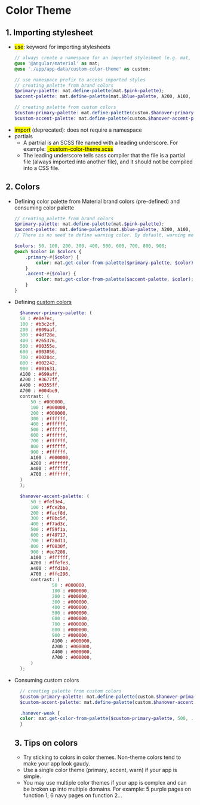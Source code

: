 # Color Theme

## 1. Importing stylesheet
- <mark>use</mark>: keyword for importing stylesheets
	```scss
	// always create a namespace for an imported stylesheet (e.g. mat, custom)
	@use '@angular/material' as mat; 
	@use './app/app-data/custom-color-theme' as custom;

	// use namespace prefix to access imported styles
	// creating palette from brand colors
	$primary-palette: mat.define-palette(mat.$pink-palette);
	$accent-palette: mat.define-palette(mat.$blue-palette, A200, A100, A400);

	// creating palette from custom colors
	$custom-primary-palette: mat.define-palette(custom.$hanover-primary-palette);
	$custom-accent-palette: mat.define-palette(custom.$hanover-accent-palette, A200, A100, A400);
	```
- <mark>import</mark> (deprecated): does not require a namespace
- partials
  - A partrial is an SCSS file named with a leading underscore. For example: <mark>_custom-color-theme.scss</mark>
  - The leading underscore tells sass compiler that the file is a partial file (always imported into another file), and it should not be compiled into a CSS file.

## 2. Colors
- Defining color palette from Material brand colors (pre-defined) and consuming color palette
	```scss
	// creating palette from brand colors
	$primary-palette: mat.define-palette(mat.$pink-palette);
	$accent-palette: mat.define-palette(mat.$blue-palette, A200, A100, A400);	
	// There is no need to define warning color. By default, warning message are in red.

	$colors: 50, 100, 200, 300, 400, 500, 600, 700, 800, 900;
	@each $color in $colors {
		.primary-#{$color} {
			color: mat.get-color-from-palette($primary-palette, $color);
		}
		.accent-#{$color} {
			color: mat.get-color-from-palette($accent-palette, $color);
		}
	}
	```
- Defining [custom colors](http://mcg.mbitson.com/)
  ```scss
	$hanover-primary-palette: (
    50 : #e0e7ec,
    100 : #b3c2cf,
    200 : #809aaf,
    300 : #4d728e,
    400 : #265376,
    500 : #00355e,
    600 : #003056,
    700 : #00284c,
    800 : #002242,
    900 : #001631,
    A100 : #699aff,
    A200 : #3677ff,
    A400 : #0355ff,
    A700 : #004be9,
    contrast: (
        50 : #000000,
        100 : #000000,
        200 : #000000,
        300 : #ffffff,
        400 : #ffffff,
        500 : #ffffff,
        600 : #ffffff,
        700 : #ffffff,
        800 : #ffffff,
        900 : #ffffff,
        A100 : #000000,
        A200 : #ffffff,
        A400 : #ffffff,
        A700 : #ffffff,
    )
	);

	$hanover-accent-palette: (
		50 : #fef3e4,
		100 : #fce2ba,
		200 : #facf8d,
		300 : #f8bc5f,
		400 : #f7ad3c,
		500 : #f59f1a,
		600 : #f49717,
		700 : #f28d13,
		800 : #f0830f,
		900 : #ee7208,
		A100 : #ffffff,
		A200 : #ffefe3,
		A400 : #ffd1b0,
		A700 : #ffc296,
		contrast: (
				50 : #000000,
				100 : #000000,
				200 : #000000,
				300 : #000000,
				400 : #000000,
				500 : #000000,
				600 : #000000,
				700 : #000000,
				800 : #000000,
				900 : #000000,
				A100 : #000000,
				A200 : #000000,
				A400 : #000000,
				A700 : #000000,
		)
	);
	```
- Consuming custom colors
  ```scss
	// creating palette from custom colors
	$custom-primary-palette: mat.define-palette(custom.$hanover-primary-palette);
	$custom-accent-palette: mat.define-palette(custom.$hanover-accent-palette, A200, A100, A400);

	.hanover-weak {
  	color: mat.get-color-from-palette($custom-primary-palette, 500, .5); // saturation @ 50%
	}
	```
	
	## 3. Tips on colors
	- Try sticking to colors in color themes. Non-theme colors tend to make your app look gaudy. 
	- Use a single color theme (primary, accent, warn) if your app is simple.
	- You may use multiple color themes if your app is complex and can be broken up into multiple domains. For example: 5 purple pages on function 1; 6 navy pages on function 2...
